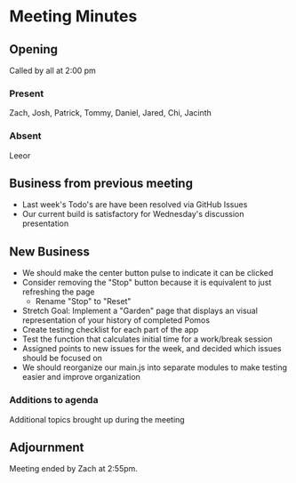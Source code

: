 # <Date> Meeting Minutes

## Opening

Called by all at 2:00 pm

### Present

Zach, Josh, Patrick, Tommy, Daniel, Jared, Chi, Jacinth

### Absent

Leeor

## Business from previous meeting

- Last week's Todo's are have been resolved via GitHub Issues
- Our current build is satisfactory for Wednesday's discussion presentation

## New Business

- We should make the center button pulse to indicate it can be clicked
- Consider removing the "Stop" button because it is equivalent to just refreshing the page
  - Rename "Stop" to "Reset"
- Stretch Goal: Implement a "Garden" page that displays an visual representation of your history of completed Pomos
- Create testing checklist for each part of the app
- Test the function that calculates initial time for a work/break session
- Assigned points to new issues for the week, and decided which issues should be focused on
- We should reorganize our main.js into separate modules to make testing easier and improve organization

### Additions to agenda

Additional topics brought up during the meeting

## Adjournment

Meeting ended by Zach at 2:55pm.
